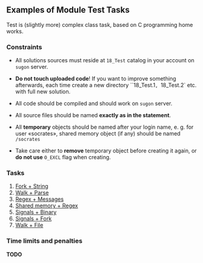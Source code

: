Examples of Module Test Tasks
---

Test is (slightly more) complex class task, based on C programming home works.

### Constraints

* All solutions sources must reside at `18_Test` catalog in your account on `sugon` server.

* __Do not touch uploaded code__!
  If you want to improve something afterwards,
  each time create a new directory ``18_Test.1`, `18_Test.2` etc. with full new solution.

* All code should be compiled and should work on `sugon` server.

* All source files should be named __exactly as in the statement__.

* All __temporary__ objects should be named after your login name,
  e. g. for user «socrates», shared memory object (if any) should be named `/socrates`

* Take care either to __remove__ temporary object before creating it again,
  or __do not use__ `O_EXCL` flag when creating.

### Tasks

1. [Fork + String](01_fork_string.md)
1. [Walk + Parse](02_walk_parse.md)
1. [Regex + Messages](03_regex_messages.md)
1. [Shared memory + Regex](04_shared_memory_regex.md )
1. [Signals + Binary](05_signals_binary.md)
1. [Signals + Fork](06_signals_fork.md)
1. [Walk + File](07_walk_file.md)

### Time limits and penalties

__TODO__
